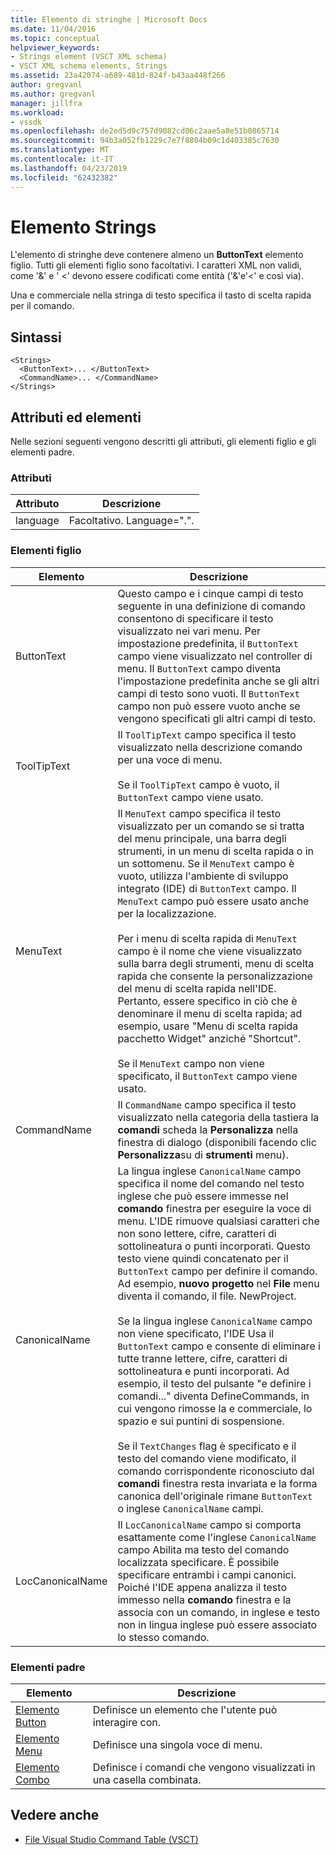 ```yaml
---
title: Elemento di stringhe | Microsoft Docs
ms.date: 11/04/2016
ms.topic: conceptual
helpviewer_keywords:
- Strings element (VSCT XML schema)
- VSCT XML schema elements, Strings
ms.assetid: 23a42074-a689-481d-824f-b43aa448f266
author: gregvanl
ms.author: gregvanl
manager: jillfra
ms.workload:
- vssdk
ms.openlocfilehash: de2ed5d9c757d9082cd06c2aae5a8e51b0865714
ms.sourcegitcommit: 94b3a052fb1229c7e7f8804b09c1d403385c7630
ms.translationtype: MT
ms.contentlocale: it-IT
ms.lasthandoff: 04/23/2019
ms.locfileid: "62432382"
---
```

# <a name="strings-element"></a>Elemento Strings
L'elemento di stringhe deve contenere almeno un **ButtonText** elemento figlio. Tutti gli elementi figlio sono facoltativi. I caratteri XML non validi, come '&' e ' <' devono essere codificati come entità ('&amp;'e'&lt;' e così via).

 Una e commerciale nella stringa di testo specifica il tasto di scelta rapida per il comando.

## <a name="syntax"></a>Sintassi

```
<Strings>
  <ButtonText>... </ButtonText>
  <CommandName>... </CommandName>
</Strings>
```

## <a name="attributes-and-elements"></a>Attributi ed elementi
 Nelle sezioni seguenti vengono descritti gli attributi, gli elementi figlio e gli elementi padre.

### <a name="attributes"></a>Attributi

|Attributo|Descrizione|
|---------------|-----------------|
|language|Facoltativo. Language=".".|

### <a name="child-elements"></a>Elementi figlio

|Elemento|Descrizione|
|-------------|-----------------|
|ButtonText|Questo campo e i cinque campi di testo seguente in una definizione di comando consentono di specificare il testo visualizzato nei vari menu. Per impostazione predefinita, il `ButtonText` campo viene visualizzato nel controller di menu. Il `ButtonText` campo diventa l'impostazione predefinita anche se gli altri campi di testo sono vuoti. Il `ButtonText` campo non può essere vuoto anche se vengono specificati gli altri campi di testo.|
|ToolTipText|Il `ToolTipText` campo specifica il testo visualizzato nella descrizione comando per una voce di menu.<br /><br /> Se il `ToolTipText` campo è vuoto, il `ButtonText` campo viene usato.|
|MenuText|Il `MenuText` campo specifica il testo visualizzato per un comando se si tratta del menu principale, una barra degli strumenti, in un menu di scelta rapida o in un sottomenu. Se il `MenuText` campo è vuoto, utilizza l'ambiente di sviluppo integrato (IDE) di `ButtonText` campo. Il `MenuText` campo può essere usato anche per la localizzazione.<br /><br /> Per i menu di scelta rapida di `MenuText` campo è il nome che viene visualizzato sulla barra degli strumenti, menu di scelta rapida che consente la personalizzazione del menu di scelta rapida nell'IDE. Pertanto, essere specifico in ciò che è denominare il menu di scelta rapida; ad esempio, usare "Menu di scelta rapida pacchetto Widget" anziché "Shortcut".<br /><br /> Se il `MenuText` campo non viene specificato, il `ButtonText` campo viene usato.|
|CommandName|Il `CommandName` campo specifica il testo visualizzato nella categoria della tastiera la **comandi** scheda la **Personalizza** nella finestra di dialogo (disponibili facendo clic **Personalizza**su di **strumenti** menu).|
|CanonicalName|La lingua inglese `CanonicalName` campo specifica il nome del comando nel testo inglese che può essere immesse nel **comando** finestra per eseguire la voce di menu. L'IDE rimuove qualsiasi caratteri che non sono lettere, cifre, caratteri di sottolineatura o punti incorporati. Questo testo viene quindi concatenato per il `ButtonText` campo per definire il comando. Ad esempio, **nuovo progetto** nel **File** menu diventa il comando, il file. NewProject.<br /><br /> Se la lingua inglese `CanonicalName` campo non viene specificato, l'IDE Usa il `ButtonText` campo e consente di eliminare i tutte tranne lettere, cifre, caratteri di sottolineatura e punti incorporati. Ad esempio, il testo del pulsante "e definire i comandi..." diventa DefineCommands, in cui vengono rimosse la e commerciale, lo spazio e sui puntini di sospensione.<br /><br /> Se il `TextChanges` flag è specificato e il testo del comando viene modificato, il comando corrispondente riconosciuto dal **comandi** finestra resta invariata e la forma canonica dell'originale rimane `ButtonText` o inglese `CanonicalName` campi.|
|LocCanonicalName|Il `LocCanonicalName` campo si comporta esattamente come l'inglese `CanonicalName` campo Abilita ma testo del comando localizzata specificare. È possibile specificare entrambi i campi canonici. Poiché l'IDE appena analizza il testo immesso nella **comando** finestra e la associa con un comando, in inglese e testo non in lingua inglese può essere associato lo stesso comando.|

### <a name="parent-elements"></a>Elementi padre

|Elemento|Descrizione|
|-------------|-----------------|
|[Elemento Button](../extensibility/button-element.md)|Definisce un elemento che l'utente può interagire con.|
|[Elemento Menu](../extensibility/menu-element.md)|Definisce una singola voce di menu.|
|[Elemento Combo](../extensibility/combo-element.md)|Definisce i comandi che vengono visualizzati in una casella combinata.|

## <a name="see-also"></a>Vedere anche
- [File Visual Studio Command Table (VSCT)](../extensibility/internals/visual-studio-command-table-dot-vsct-files.md)